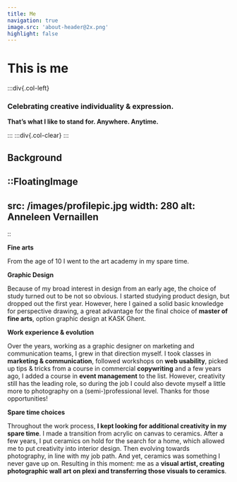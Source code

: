 ```yaml
---
title: Me
navigation: true
image.src: 'about-header@2x.png'
highlight: false
---
```


# This is me

:::div{.col-left}

### Celebrating creative individuality & expression.
**That’s what I like to stand for. Anywhere. Anytime.**



:::
:::div{.col-clear}
:::

## Background

::FloatingImage
---
src: /images/profilepic.jpg
width: 280
alt: Anneleen Vernaillen
---
::

**Fine arts**

From the age of 10 I went to the art academy in my spare time.

**Graphic Design**

Because of my broad interest in design from an early age, the choice of study turned out to be not so obvious. I started studying product design, but dropped out the first year. However, here I gained a solid basic knowledge for perspective drawing, a great advantage for the final choice of **master of fine arts**, option graphic design at KASK Ghent.

**Work experience & evolution**

Over the years, working as a graphic designer on marketing and communication teams, I grew in that direction myself. I took classes in **marketing & communication**, followed workshops on **web usability**, picked up tips & tricks from a course in commercial **copywriting** and a few years ago, I added a course in **event management** to the list. However, creativity still has the leading role, so during the job I could also devote myself a little more to photography on a (semi-)professional level. Thanks for those opportunities!

**Spare time choices**

Throughout the work process, **I kept looking for additional creativity in my spare time**. I made a transition from acrylic on canvas to ceramics. After a few years, I put ceramics on hold for the search for a home, which allowed me to put creativity into interior design. Then evolving towards photography, in line with my job path. And yet, ceramics was something I never gave up on. Resulting in this moment: me as a **visual artist, creating photographic wall art on plexi and transferring those visuals to ceramics**.
